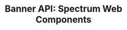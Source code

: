 ---
layout: api.njk
title: 'Banner API: Spectrum Web Components'
displayName: Banner
componentName: banner
tags:
  - component-api
---